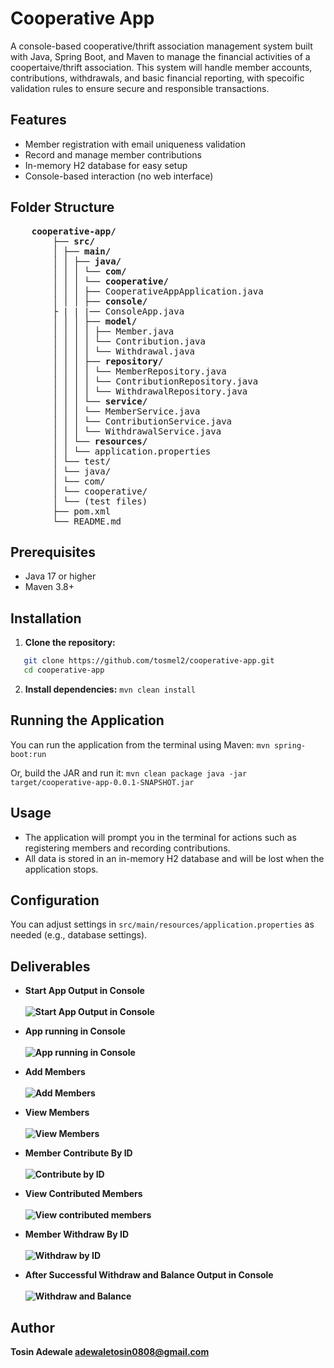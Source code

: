 # Cooperative App
A console-based cooperative/thrift association management system built with Java, Spring Boot, and Maven 
to manage the financial activities of a coopertaive/thrift association. This system will handle member accounts,
contributions, withdrawals, and basic financial reporting, with specoific validation
rules to ensure secure and responsible transactions.

## Features
- Member registration with email uniqueness validation
- Record and manage member contributions
- In-memory H2 database for easy setup
- Console-based interaction (no web interface)

## Folder Structure
<pre>
    <strong>cooperative-app/</strong> 
        ├── <strong>src/</strong> 
        │ ├── <strong>main/</strong> 
        │ │ ├── <strong>java/</strong> 
        │ │ │ └── <strong>com/</strong> 
        │ │ │ └── <strong>cooperative/</strong> 
        │ │ │ ├── CooperativeAppApplication.java 
        │ │ │ ├── <strong>console/</strong> 
        ├ | | |── ConsoleApp.java 
        │ │ │ ├── <strong>model/</strong> 
        │ │ │ │ ├── Member.java 
        │ │ │ │ └── Contribution.java 
        │ │ │ │ └── Withdrawal.java 
        │ │ │ ├── <strong>repository/</strong> 
        │ │ │ │ └── MemberRepository.java 
        │ │ │ │ └── ContributionRepository.java 
        │ │ │ │ └── WithdrawalRepository.java 
        │ │ │ └── <strong>service/</strong> 
        │ │ │ └── MemberService.java 
        │ │ │ └── ContributionService.java 
        │ │ │ └── WithdrawalService.java 
        │ │ └── <strong>resources/</strong> 
        │ │ └── application.properties 
        │ └── test/ 
        │ └── java/ 
        │ └── com/ 
        │ └── cooperative/ 
        │ └── (test files) 
        ├── pom.xml 
        └── README.md
</pre>
## Prerequisites
- Java 17 or higher
- Maven 3.8+

## Installation

1. **Clone the repository:**
```bash 
   git clone https://github.com/tosmel2/cooperative-app.git 
   cd cooperative-app
```

2. **Install dependencies:**
```mvn clean install```

## Running the Application
You can run the application from the terminal using Maven:
```mvn spring-boot:run```

Or, build the JAR and run it:
```mvn clean package java -jar target/cooperative-app-0.0.1-SNAPSHOT.jar```

## Usage
- The application will prompt you in the terminal for actions such as registering members and recording contributions.
- All data is stored in an in-memory H2 database and will be lost when the application stops.

## Configuration
You can adjust settings in `src/main/resources/application.properties` as needed (e.g., database settings).

## Deliverables
- <strong>Start App Output in Console</strongs><br>  
  ![Start App Output in Console](screenshots/start-app.png)

- <strong>App running in Console</strongs><br>  
  ![App running in Console](screenshots/console-start.png)

- <strong>Add Members</strongs><br>  
  ![Add Members](screenshots/add-member.png)
  
- <strong>View Members</strongs><br>  
  ![View Members](screenshots/view-members.png)

- <strong>Member Contribute By ID</strongs><br>  
  ![Contribute by ID](screenshots/contribute-by-id.png)

- <strong>View Contributed Members</strongs><br>  
  ![View contributed members](screenshots/view-contributed-members.png)

- <strong>Member Withdraw By ID</strongs><br>  
  ![Withdraw by ID](screenshots/withdraw-byID.png)

- <strong>After Successful Withdraw and Balance Output in Console</strongs><br>  
  ![Withdraw and Balance](screenshots/after-withdraw.png)

## Author
Tosin Adewale
adewaletosin0808@gmail.com